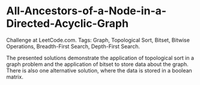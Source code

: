 # All-Ancestors-of-a-Node-in-a-Directed-Acyclic-Graph
Challenge at LeetCode.com. Tags: Graph, Topological Sort, Bitset, Bitwise Operations, Breadth-First Search, Depth-First Search.

The presented solutions demonstrate the application of topological sort in a graph problem and the application of bitset to store data about the graph.
There is also one alternative solution, where the data is stored in a boolean matrix. 
